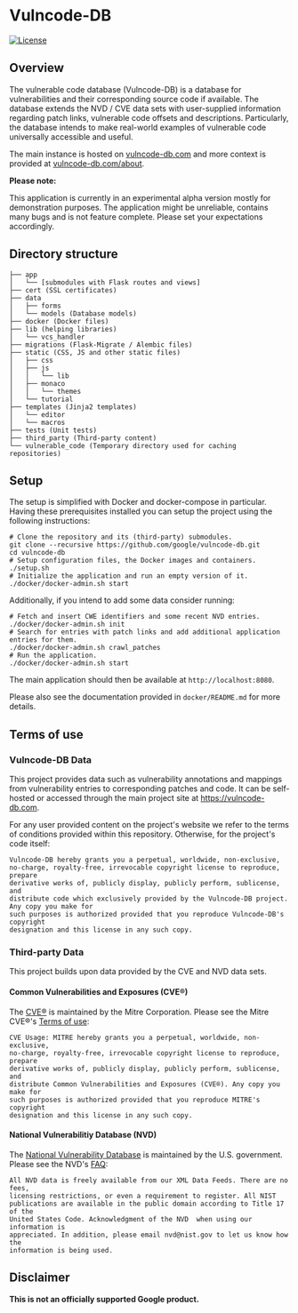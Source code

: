 # Vulncode-DB
[![License](https://img.shields.io/badge/License-Apache%202.0-blue.svg)](https://opensource.org/licenses/Apache-2.0)

## Overview
The vulnerable code database (Vulncode-DB) is a database for vulnerabilities and their corresponding 
source code if available. The database extends the NVD / CVE data sets with user-supplied 
information regarding patch links, vulnerable code offsets and descriptions.
Particularly, the database intends to make real-world examples of vulnerable code universally accessible and useful.

The main instance is hosted on [vulncode-db.com](https://www.vulncode-db.com) and more context is provided at [vulncode-db.com/about](https://www.vulncode-db.com/about).

**Please note:** 

This application is currently in an experimental alpha version mostly for demonstration purposes.
The application might be unreliable, contains many bugs and is not feature complete. Please set your expectations accordingly.


##  Directory structure
```
├── app
│   └── [submodules with Flask routes and views]
├── cert (SSL certificates)
├── data
│   ├── forms
│   └── models (Database models)
├── docker (Docker files)
├── lib (helping libraries)
│   └── vcs_handler
├── migrations (Flask-Migrate / Alembic files)
├── static (CSS, JS and other static files)
│   ├── css
│   ├── js
│   │   └── lib
│   ├── monaco
│   │   └── themes
│   └── tutorial
├── templates (Jinja2 templates)
│   └── editor
│   └── macros
├── tests (Unit tests)
├── third_party (Third-party content)
└── vulnerable_code (Temporary directory used for caching repositories)
```

## Setup
The setup is simplified with Docker and docker-compose in particular. Having these prerequisites installed you can setup
 the project using the following instructions:
 
```
# Clone the repository and its (third-party) submodules.
git clone --recursive https://github.com/google/vulncode-db.git
cd vulncode-db
# Setup configuration files, the Docker images and containers.
./setup.sh
# Initialize the application and run an empty version of it.
./docker/docker-admin.sh start
```

Additionally, if you intend to add some data consider running:
```
# Fetch and insert CWE identifiers and some recent NVD entries.
./docker/docker-admin.sh init
# Search for entries with patch links and add additional application entries for them.
./docker/docker-admin.sh crawl_patches
# Run the application.
./docker/docker-admin.sh start
```
The main application should then be available at `http://localhost:8080`.

Please also see the documentation provided in `docker/README.md` for more details.

## Terms of use

### Vulncode-DB Data

This project provides data such as vulnerability annotations and mappings from vulnerability entries to corresponding patches
and code. It can be self-hosted or accessed through the main project site at https://vulncode-db.com.

For any user provided content on the project's website we refer to the terms of conditions provided within this repository.
Otherwise, for the project's code itself:
```
Vulncode-DB hereby grants you a perpetual, worldwide, non-exclusive,
no-charge, royalty-free, irrevocable copyright license to reproduce, prepare
derivative works of, publicly display, publicly perform, sublicense, and
distribute code which exclusively provided by the Vulncode-DB project. Any copy you make for
such purposes is authorized provided that you reproduce Vulncode-DB's copyright
designation and this license in any such copy.
```

### Third-party Data
This project builds upon data provided by the CVE and NVD data sets.

#### Common Vulnerabilities and Exposures (CVE®)
The [CVE®](https://cve.mitre.org/) is maintained by the Mitre Corporation.
Please see the Mitre CVE®'s [Terms of use](https://cve.mitre.org/about/termsofuse.html):
```
CVE Usage: MITRE hereby grants you a perpetual, worldwide, non-exclusive,
no-charge, royalty-free, irrevocable copyright license to reproduce, prepare
derivative works of, publicly display, publicly perform, sublicense, and
distribute Common Vulnerabilities and Exposures (CVE®). Any copy you make for
such purposes is authorized provided that you reproduce MITRE's copyright
designation and this license in any such copy.
```

#### National Vulnerabilitiy Database (NVD)
The [National Vulnerability Database](https://nvd.nist.gov/) is maintained by the U.S. government.
Please see the NVD's [FAQ](https://nvd.nist.gov/general/faq#1f2488ea-0492-45a7-ae5b-ad29bc31dd05):
```
All NVD data is freely available from our XML Data Feeds. There are no fees,
licensing restrictions, or even a requirement to register. All NIST
publications are available in the public domain according to Title 17 of the
United States Code. Acknowledgment of the NVD  when using our information is
appreciated. In addition, please email nvd@nist.gov to let us know how the
information is being used.
```

## Disclaimer
**This is not an officially supported Google product.**